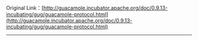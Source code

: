 Original Link：[http://guacamole.incubator.apache.org/doc/0.9.13-incubating/gug/guacamole-protocol.html](http://guacamole.incubator.apache.org/doc/0.9.13-incubating/gug/guacamole-protocol.html)

---

